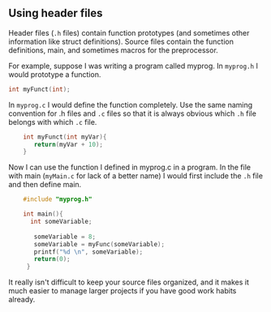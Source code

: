 
## Using header files 

Header files (`.h` files) contain function prototypes (and sometimes other information like struct definitions). Source files contain the function definitions, main, and sometimes macros for the preprocessor.

For example, suppose I was writing a program called myprog. In `myprog.h` I would prototype a function.

```c
int myFunct(int);
```
In `myprog.c` I would define the function completely. Use the same naming convention for .h files and `.c` files so that it is always obvious which `.h` file belongs with which `.c` file.
```c
    int myFunct(int myVar){
       return(myVar + 10);
    }
```
Now I can use the function I defined in myprog.c in a program. In the file with main (`myMain.c` for lack of a better name) I would first include the `.h` file and then define main.
```c
    #include "myprog.h"

    int main(){
      int someVariable;
      
       someVariable = 8;
       someVariable = myFunc(someVariable);
       printf("%d \n", someVariable);
       return(0);
     }
```
It really isn't difficult to keep your source files organized, and it makes it much easier to manage larger projects if you have good work
habits already.
